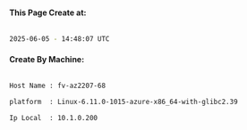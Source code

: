 
   
#### This Page Create at:

```bash

2025-06-05 - 14:48:07 UTC

```

#### Create By Machine:

```bash

Host Name : fv-az2207-68

platform  : Linux-6.11.0-1015-azure-x86_64-with-glibc2.39

Ip Local  : 10.1.0.200

```

